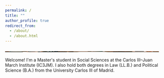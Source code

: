 ```yaml
---
permalink: /
title: ""
author_profile: true
redirect_from: 
  - /about/
  - /about.html
---
```


<img src="/images/cybersyn-room.jpg" width="600" height="3">

Welcome! I'm a Master's student in Social Sciences at the Carlos III–Juan March Institute (IC3JM). I also hold both degrees in Law (LL.B.) and Political Science (B.A.) from the University Carlos III of Madrid.


